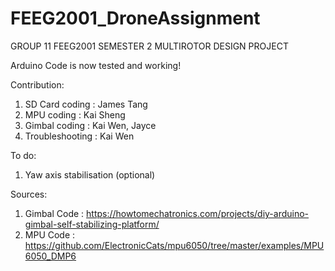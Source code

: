 # FEEG2001_DroneAssignment
GROUP 11 FEEG2001 SEMESTER 2 MULTIROTOR DESIGN PROJECT 

Arduino Code is now tested and working! 

Contribution:
1) SD Card coding	:	James Tang
2) MPU coding		:	Kai Sheng
3) Gimbal coding	:	Kai Wen, Jayce
4) Troubleshooting	:	Kai Wen

To do:
1) Yaw axis stabilisation (optional)


Sources:
1) Gimbal Code	: https://howtomechatronics.com/projects/diy-arduino-gimbal-self-stabilizing-platform/
2) MPU Code	: https://github.com/ElectronicCats/mpu6050/tree/master/examples/MPU6050_DMP6
